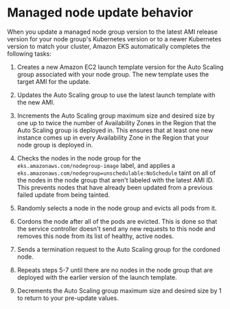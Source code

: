# Managed node update behavior<a name="managed-node-update-behavior"></a>

When you update a managed node group version to the latest AMI release version for your node group's Kubernetes version or to a newer Kubernetes version to match your cluster, Amazon EKS automatically completes the following tasks:

1. Creates a new Amazon EC2 launch template version for the Auto Scaling group associated with your node group\. The new template uses the target AMI for the update\.

1. Updates the Auto Scaling group to use the latest launch template with the new AMI\.

1. Increments the Auto Scaling group maximum size and desired size by one up to twice the number of Availability Zones in the Region that the Auto Scaling group is deployed in\. This ensures that at least one new instance comes up in every Availability Zone in the Region that your node group is deployed in\.

1. Checks the nodes in the node group for the `eks.amazonaws.com/nodegroup-image` label, and applies a `eks.amazonaws.com/nodegroup=unschedulable:NoSchedule` taint on all of the nodes in the node group that aren't labeled with the latest AMI ID\. This prevents nodes that have already been updated from a previous failed update from being tainted\.

1. Randomly selects a node in the node group and evicts all pods from it\.

1. Cordons the node after all of the pods are evicted\. This is done so that the service controller doesn't send any new requests to this node and removes this node from its list of healthy, active nodes\.

1. Sends a termination request to the Auto Scaling group for the cordoned node\.

1. Repeats steps 5\-7 until there are no nodes in the node group that are deployed with the earlier version of the launch template\.

1. Decrements the Auto Scaling group maximum size and desired size by 1 to return to your pre\-update values\.